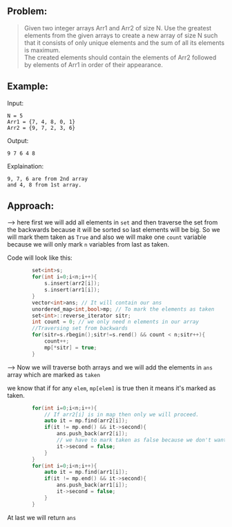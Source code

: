 ## Problem:

> Given two integer arrays Arr1 and Arr2 of size N. Use the greatest elements from the given arrays to create a new array of size N such that it consists of only unique elements and the sum of all its elements is maximum.  
> The created elements should contain the elements of Arr2 followed by elements of Arr1 in order of their appearance.

## Example:

Input:

```
N = 5
Arr1 = {7, 4, 8, 0, 1}
Arr2 = {9, 7, 2, 3, 6}
```

Output:

```
9 7 6 4 8
```

Explaination:

```
9, 7, 6 are from 2nd array
and 4, 8 from 1st array.
```

## Approach:

--> here first we will add all elements in `set` and then traverse the set from the backwards because it will be sorted so last elements will be big. So we will mark them taken as `True` and also we will make one `count` variable because we will only mark `n` variables from last as taken.

Code will look like this:

```cpp
		set<int>s;
        for(int i=0;i<n;i++){
            s.insert(arr2[i]);
            s.insert(arr1[i]);
        }
        vector<int>ans; // It will contain our ans
        unordered_map<int,bool>mp; // To mark the elements as taken
        set<int>::reverse_iterator sitr;
        int count = 0; // we only need n elements in our array
		//Traversing set from backwards
        for(sitr=s.rbegin();sitr!=s.rend() && count < n;sitr++){
            count++;
            mp[*sitr] = true;
        }
```

--> Now we will traverse both arrays and we will add the elements in `ans` array which are marked as `taken`

we know that if for any `elem`, `mp[elem]` is true then it means it's marked as taken.

```cpp
		for(int i=0;i<n;i++){
			// If arr2[i] is in map then only we will proceed.
            auto it = mp.find(arr2[i]);
            if(it != mp.end() && it->second){
                ans.push_back(arr2[i]);
				// we have to mark taken as false because we don't want to take it again when we traverse first array.
                it->second = false;
            }
        }
        for(int i=0;i<n;i++){
            auto it = mp.find(arr1[i]);
            if(it != mp.end() && it->second){
                ans.push_back(arr1[i]);
                it->second = false;
            }
        }
```

At last we will return `ans`
